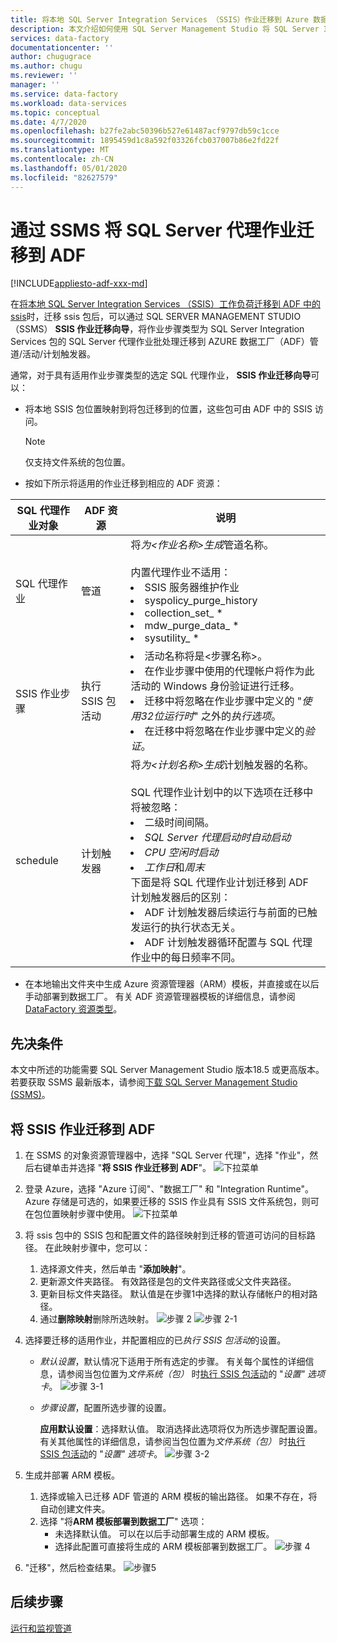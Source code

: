 ```yaml
---
title: 将本地 SQL Server Integration Services （SSIS）作业迁移到 Azure 数据工厂
description: 本文介绍如何使用 SQL Server Management Studio 将 SQL Server Integration Services （SSIS）作业迁移到 Azure 数据工厂管道/活动/触发器。
services: data-factory
documentationcenter: ''
author: chugugrace
ms.author: chugu
ms.reviewer: ''
manager: ''
ms.service: data-factory
ms.workload: data-services
ms.topic: conceptual
ms.date: 4/7/2020
ms.openlocfilehash: b27fe2abc50396b527e61487acf9797db59c1cce
ms.sourcegitcommit: 1895459d1c8a592f03326fcb037007b86e2fd22f
ms.translationtype: MT
ms.contentlocale: zh-CN
ms.lasthandoff: 05/01/2020
ms.locfileid: "82627579"
---
```

# <a name="migrate-sql-server-agent-jobs-to-adf-with-ssms"></a>通过 SSMS 将 SQL Server 代理作业迁移到 ADF

[!INCLUDE[appliesto-adf-xxx-md](includes/appliesto-adf-xxx-md.md)]

在[将本地 SQL Server Integration Services （SSIS）工作负荷迁移到 ADF 中的 ssis](scenario-ssis-migration-overview.md)时，迁移 ssis 包后，可以通过 SQL SERVER MANAGEMENT STUDIO （SSMS） **SSIS 作业迁移向导**，将作业步骤类型为 SQL Server Integration Services 包的 SQL Server 代理作业批处理迁移到 AZURE 数据工厂（ADF）管道/活动/计划触发器。

通常，对于具有适用作业步骤类型的选定 SQL 代理作业， **SSIS 作业迁移向导**可以：

- 将本地 SSIS 包位置映射到将包迁移到的位置，这些包可由 ADF 中的 SSIS 访问。
    > [!NOTE]
    > 仅支持文件系统的包位置。
- 按如下所示将适用的作业迁移到相应的 ADF 资源：

|SQL 代理作业对象  |ADF 资源  |说明|
|---------|---------|---------|
|SQL 代理作业|管道     |将*为\<作业名称>生成*管道名称。 <br> <br> 内置代理作业不适用： <li> SSIS 服务器维护作业 <li> syspolicy_purge_history <li> collection_set_ * <li> mdw_purge_data_ * <li> sysutility_ *|
|SSIS 作业步骤|执行 SSIS 包活动|<li> 活动名称将是\<步骤名称>。 <li> 在作业步骤中使用的代理帐户将作为此活动的 Windows 身份验证进行迁移。 <li> 迁移中将忽略在作业步骤中定义的 "*使用32位运行时*" 之外的*执行选项*。 <li> 在迁移中将忽略在作业步骤中定义的*验证*。|
|schedule      |计划触发器        |将*为\<计划名称>生成*计划触发器的名称。 <br> <br> SQL 代理作业计划中的以下选项在迁移中将被忽略： <li> 二级时间间隔。 <li> *SQL Server 代理启动时自动启动* <li> *CPU 空闲时启动* <li> *工作日*和*周末*<time zone> <br> 下面是将 SQL 代理作业计划迁移到 ADF 计划触发器后的区别： <li> ADF 计划触发器后续运行与前面的已触发运行的执行状态无关。 <li> ADF 计划触发器循环配置与 SQL 代理作业中的每日频率不同。|

- 在本地输出文件夹中生成 Azure 资源管理器（ARM）模板，并直接或在以后手动部署到数据工厂。 有关 ADF 资源管理器模板的详细信息，请参阅[DataFactory 资源类型](https://docs.microsoft.com/azure/templates/microsoft.datafactory/allversions)。

## <a name="prerequisites"></a>先决条件

本文中所述的功能需要 SQL Server Management Studio 版本18.5 或更高版本。 若要获取 SSMS 最新版本，请参阅[下载 SQL Server Management Studio (SSMS)](https://docs.microsoft.com/sql/ssms/download-sql-server-management-studio-ssms?view=sql-server-ver15)。

## <a name="migrate-ssis-jobs-to-adf"></a>将 SSIS 作业迁移到 ADF

1. 在 SSMS 的对象资源管理器中，选择 "SQL Server 代理"，选择 "作业"，然后右键单击并选择 "**将 SSIS 作业迁移到 ADF**"。
![下拉菜单](media/how-to-migrate-ssis-job-ssms/menu.png)

1. 登录 Azure，选择 "Azure 订阅"、"数据工厂" 和 "Integration Runtime"。 Azure 存储是可选的，如果要迁移的 SSIS 作业具有 SSIS 文件系统包，则可在包位置映射步骤中使用。
![下拉菜单](media/how-to-migrate-ssis-job-ssms/step1.png)

1. 将 ssis 包中的 SSIS 包和配置文件的路径映射到迁移的管道可访问的目标路径。 在此映射步骤中，您可以：

    1. 选择源文件夹，然后单击 "**添加映射**"。
    1. 更新源文件夹路径。 有效路径是包的文件夹路径或父文件夹路径。
    1. 更新目标文件夹路径。 默认值是在步骤1中选择的默认存储帐户的相对路径。
    1. 通过**删除映射**删除所选映射。
![步骤 2](media/how-to-migrate-ssis-job-ssms/step2.png)
![步骤 2-1](media/how-to-migrate-ssis-job-ssms/step2-1.png)

1. 选择要迁移的适用作业，并配置相应的已*执行 SSIS 包活动*的设置。

    - *默认设置*，默认情况下适用于所有选定的步骤。 有关每个属性的详细信息，请参阅当包位置为*文件系统（包）* 时[执行 SSIS 包活动](how-to-invoke-ssis-package-ssis-activity.md)的 "*设置" 选项卡*。
    ![步骤 3-1](media/how-to-migrate-ssis-job-ssms/step3-1.png)
    - *步骤设置*，配置所选步骤的设置。
        
        **应用默认设置**：选择默认值。 取消选择此选项将仅为所选步骤配置设置。  
        有关其他属性的详细信息，请参阅当包位置为*文件系统（包）* 时[执行 SSIS 包活动](how-to-invoke-ssis-package-ssis-activity.md)的 "*设置" 选项卡*。
    ![步骤 3-2](media/how-to-migrate-ssis-job-ssms/step3-2.png)

1. 生成并部署 ARM 模板。
    1. 选择或输入已迁移 ADF 管道的 ARM 模板的输出路径。 如果不存在，将自动创建文件夹。
    2. 选择 "将**ARM 模板部署到数据工厂**" 选项：
        - 未选择默认值。 可以在以后手动部署生成的 ARM 模板。
        - 选择此配置可直接将生成的 ARM 模板部署到数据工厂。
    ![步骤 4](media/how-to-migrate-ssis-job-ssms/step4.png)

1. "迁移"，然后检查结果。
![步骤5](media/how-to-migrate-ssis-job-ssms/step5.png)

## <a name="next-steps"></a>后续步骤

[运行和监视管道](how-to-invoke-ssis-package-ssis-activity.md)

